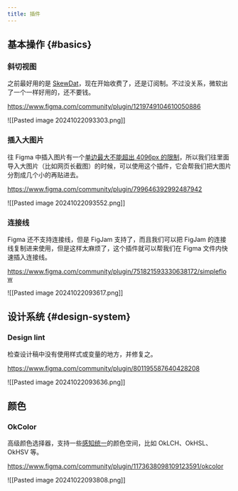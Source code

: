 ```yaml
---
title: 插件
---
```

## 基本操作 {#basics}
### 斜切视图
之前最好用的是 [SkewDat](https://www.figma.com/community/plugin/741472919529947576)，现在开始收费了，还是订阅制。不过没关系，微软出了一个一样好用的，还不要钱。

https://www.figma.com/community/plugin/1219749104610050886

![[Pasted image 20241022093303.png]]

### 插入大图片
往 Figma 中插入图片有一个[单边最大不能超出 4096px 的限制](https://help.figma.com/hc/en-us/articles/360040028034-Add-images-and-videos-to-design-files#:~:text=height%20larger%20than-,4096%20pixels,-.%20This%20scales%20the)，所以我们往里面导入大图片（比如网页长截图）的时候，可以使用这个插件，它会帮我们把大图片分割成几个小的再贴进去。

https://www.figma.com/community/plugin/799646392992487942

![[Pasted image 20241022093552.png]]

### 连接线
Figma 还不支持连接线，但是 FigJam 支持了，而且我们可以把 FigJam 的连接线复制进来使用，但是这样太麻烦了，这个插件就可以帮我们在 Figma 文件内快速插入连接线。

https://www.figma.com/community/plugin/751821593330638172/simpleflow

![[Pasted image 20241022093617.png]]
## 设计系统 {#design-system}
### Design lint
检查设计稿中没有使用样式或变量的地方，并修复之。

https://www.figma.com/community/plugin/801195587640428208

![[Pasted image 20241022093636.png]]

## 颜色

### OkColor
高级颜色选择器，支持一些[感知统一](https://bottosson.github.io/posts/oklab/)的颜色空间，比如 OkLCH、OkHSL、OkHSV 等。

https://www.figma.com/community/plugin/1173638098109123591/okcolor

![[Pasted image 20241022093808.png]]
